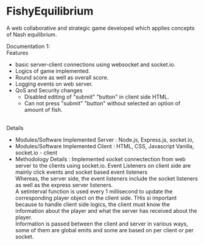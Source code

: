 # FishyEquilibrium
A web collaborative and strategic game developed which applies concepts of Nash equilibrium. 

Documentation 1:
  </br> Features
  - basic server-client connections using websocket and socket.io.
  - Logics of game implemented.
  - Round score as well as overall score.
  - Logging events on web server.
  - QoS and Security changes
    - Disabled editing of "submit" "button" in client side HTML.
    - Can not press "submit" "button" without selected an option of amount of fish.


  </br> Details
  - Modules/Software Implemented Server : Node.js, Express.js, socket.io,
  - Modules/Software Implemented Client : HTML, CSS, Javascript Vanilla, socket.io - client
  - Methodology Details : Implemented socket connectection from web server to the clients using socket.io. Event Listeners on client side are mainly click events and socket based event listeners
                  </br> Whereas, the server side, the event listeners include the socket listeners as well as the express server listeners. 
                  </br> A setinterval function is used every 1 millisecond to update the corresponding player object on the client side. THis si important because to handle client side logics, the client must know the information about the player and what the server has received about the player.
                  </br> Information is passed between the client and server in various ways, some of them are global emits and some are based on per client or per socket. 
